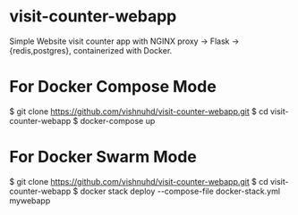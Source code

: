 # visit-counter-webapp
Simple Website visit counter app with NGINX proxy -> Flask -> {redis,postgres}, containerized with Docker.

# For Docker Compose Mode

$ git clone https://github.com/vishnuhd/visit-counter-webapp.git
$ cd visit-counter-webapp
$ docker-compose up

# For Docker Swarm Mode

$ git clone https://github.com/vishnuhd/visit-counter-webapp.git
$ cd visit-counter-webapp
$ docker stack deploy --compose-file docker-stack.yml mywebapp
